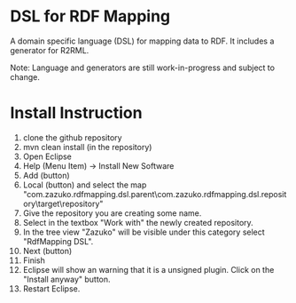 # DSL for RDF Mapping

A domain specific language (DSL) for mapping data to RDF. It includes a generator for R2RML.

Note: Language and generators are still work-in-progress and subject to change.

# Install Instruction

1. clone the github repository
2. mvn clean install (in the repository)
3. Open Eclipse
4. Help (Menu Item) -> Install New Software
5. Add (button)
6. Local (button) and select the map "com.zazuko.rdfmapping.dsl.parent\com.zazuko.rdfmapping.dsl.repository\target\repository"
7. Give the repository you are creating some name.
8. Select in the textbox "Work with" the newly created repository.
9. In the tree view "Zazuko" will be visible under this category select "RdfMapping DSL".
10. Next (button)
11. Finish
12. Eclipse will show an warning that it is a unsigned plugin. Click on the "Install anyway" button.
13. Restart Eclipse.
